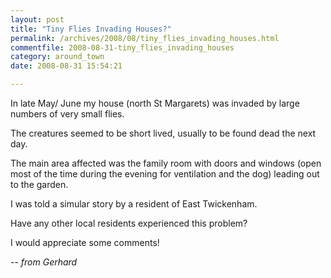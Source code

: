 ```yaml
---
layout: post
title: "Tiny Flies Invading Houses?"
permalink: /archives/2008/08/tiny_flies_invading_houses.html
commentfile: 2008-08-31-tiny_flies_invading_houses
category: around_town
date: 2008-08-31 15:54:21

---
```


In late May/ June my house (north St Margarets) was invaded by large numbers of very small flies.

The creatures seemed to be short lived, usually to be found dead the next day.

The main area affected was the family room with doors and windows (open most of the time during the evening for ventilation and the dog) leading out to the garden.

I was told a simular story by a resident of East Twickenham.

Have any other local residents experienced this problem?

I would appreciate some comments!

<cite>-- from Gerhard</cite>

